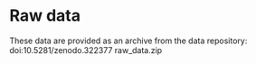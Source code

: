 # Raw data
These data are provided as an archive from the data repository:
doi:10.5281/zenodo.322377 raw_data.zip
